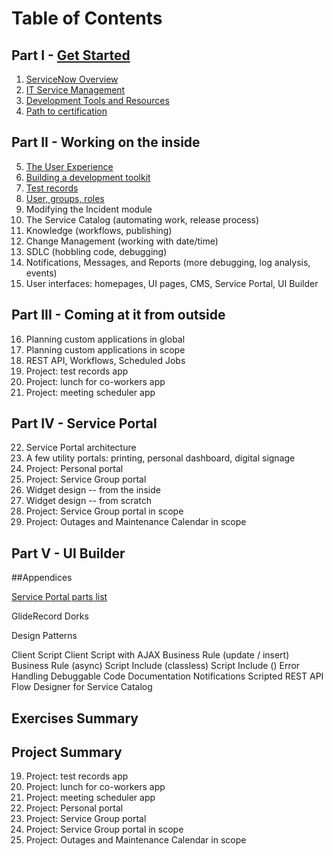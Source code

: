 # Table of Contents

## Part I - [Get Started](ch01_00.md)

1. [ServiceNow Overview](ch01_01.md)
2. [IT Service Management](ch01_02.md)
3. [Development Tools and Resources](ch01_03.md)
4. [Path to certification](ch01_04.md)

## Part II - Working on the inside

5. [The User Experience](ch02_01.md)
6. [Building a development toolkit](ch02_02.md)
7. [Test records](ch02_03.md)
8. [User, groups, roles](ch02_04.md)
9. Modifying the Incident module
10. The Service Catalog (automating work, release process)
11. Knowledge (workflows, publishing)
12. Change Management (working with date/time)
13. SDLC (hobbling code, debugging)
14. Notifications, Messages, and Reports (more debugging, log analysis, events)
15. User interfaces: homepages, UI pages, CMS, Service Portal, UI Builder 

## Part III - Coming at it from outside

16. Planning custom applications in global
17. Planning custom applications in scope
18. REST API, Workflows, Scheduled Jobs
19. Project: test records app
20. Project: lunch for co-workers app
21. Project: meeting scheduler app

## Part IV - Service Portal

22. Service Portal architecture
23. A few utility portals: printing, personal dashboard, digital signage
24. Project: Personal portal
25. Project: Service Group portal
26. Widget design -- from the inside
27. Widget design -- from scratch
28. Project: Service Group portal in scope
29. Project: Outages and Maintenance Calendar in scope

## Part V - UI Builder

##Appendices

[Service Portal parts list](app_01.md)

GlideRecord Dorks

Design Patterns

Client Script
Client Script with AJAX
Business Rule (update / insert)
Business Rule (async)
Script Include (classless)
Script Include ()
Error Handling
Debuggable Code
Documentation
Notifications
Scripted REST API
Flow Designer for Service Catalog


## Exercises Summary


## Project Summary

19. Project: test records app
20. Project: lunch for co-workers app
21. Project: meeting scheduler app
23. Project: Personal portal
24. Project: Service Group portal
27. Project: Service Group portal in scope
28. Project: Outages and Maintenance Calendar in scope